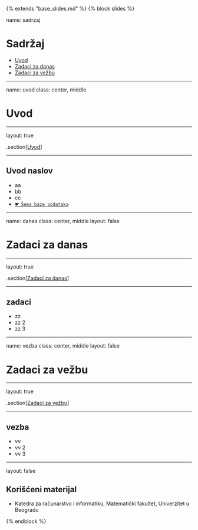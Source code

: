{% extends "base_slides.md" %}
{% block slides %}

name: sadrzaj

# Sadržaj

- [Uvod](#uvod)
- [Zadaci za danas](#danas)
- [Zadaci za vežbu](#vezba)

---
name: uvod 
class: center, middle

# Uvod

---
layout: true

.section[[Uvod](#sadrzaj)]

---

## Uvod naslov
- aa 
- bb 
- cc
- <a target="_blank" rel="noopener noreferrer" href="../db/sema.html"> ☛ `Šema baze podataka`</a>

---
name: danas 
class: center, middle
layout: false

# Zadaci za danas

---
layout: true

.section[[Zadaci za danas](#sadrzaj)]

---

## zadaci
            
- zz 
- zz 2 
- zz 3
 

---
name: vezba 
class: center, middle
layout: false

# Zadaci za vežbu

---
layout: true

.section[[Zadaci za vežbu](#sadrzaj)]


---

## vezba

- vv 
- vv 2 
- vv 3

---
layout: false

## Korišćeni materijal

- Katedra za računarstvo i informatiku, Matematički fakultet, Univerzitet u Beogradu


{% endblock %}